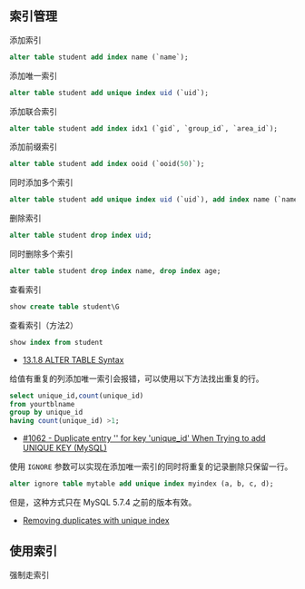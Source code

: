 ## 索引管理

添加索引

```sql
alter table student add index name (`name`);
```

添加唯一索引

```sql
alter table student add unique index uid (`uid`);
```

添加联合索引

```sql
alter table student add index idx1 (`gid`, `group_id`, `area_id`);
```

添加前缀索引

```sql
alter table student add index ooid (`ooid(50)`);
```

同时添加多个索引

```sql
alter table student add unique index uid (`uid`), add index name (`name`), add index age (`age`);
```

删除索引

```sql
alter table student drop index uid;
```

同时删除多个索引

```sql
alter table student drop index name, drop index age;
```

查看索引

```sql
show create table student\G
```

查看索引（方法2）

```sql
show index from student
```

- [13.1.8 ALTER TABLE Syntax](https://dev.mysql.com/doc/refman/5.7/en/alter-table.html)

给值有重复的列添加唯一索引会报错，可以使用以下方法找出重复的行。

```sql
select unique_id,count(unique_id)
from yourtblname
group by unique_id
having count(unique_id) >1;
```

- [#1062 - Duplicate entry '' for key 'unique_id' When Trying to add UNIQUE KEY (MySQL)](https://stackoverflow.com/questions/17823322/1062-duplicate-entry-for-key-unique-id-when-trying-to-add-unique-key-my)

使用 `IGNORE` 参数可以实现在添加唯一索引的同时将重复的记录删除只保留一行。

```sql
alter ignore table mytable add unique index myindex (a, b, c, d);
```

但是，这种方式只在 MySQL 5.7.4 之前的版本有效。

- [Removing duplicates with unique index](https://dev.mysql.com/doc/refman/5.7/en/alter-table.html)

## 使用索引

强制走索引
